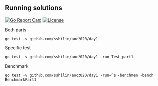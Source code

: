 ## Running solutions

[![Go Report Card](https://goreportcard.com/badge/github.com/sshilin/aoc2020)](https://goreportcard.com/report/github.com/sshilin/aoc2020) [![License](https://img.shields.io/badge/license-MIT-brightgreen)](./LICENSE)

Both parts

    go test -v github.com/sshilin/aoc2020/day1

Specific test

    go test -v github.com/sshilin/aoc2020/day1 -run Test_part1

Benchmark

    go test -v github.com/sshilin/aoc2020/day1 -run=^$ -benchmem -bench BenchmarkPart1
